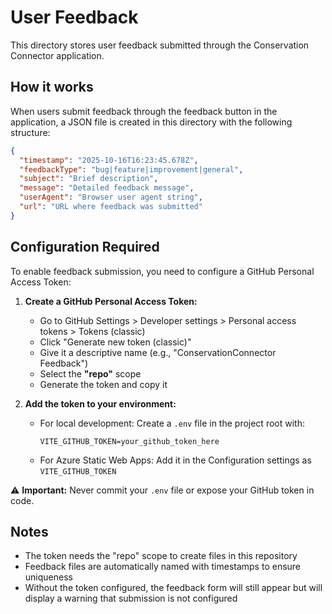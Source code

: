 # User Feedback

This directory stores user feedback submitted through the Conservation Connector application.

## How it works

When users submit feedback through the feedback button in the application, a JSON file is created in this directory with the following structure:

```json
{
  "timestamp": "2025-10-16T16:23:45.678Z",
  "feedbackType": "bug|feature|improvement|general",
  "subject": "Brief description",
  "message": "Detailed feedback message",
  "userAgent": "Browser user agent string",
  "url": "URL where feedback was submitted"
}
```

## Configuration Required

To enable feedback submission, you need to configure a GitHub Personal Access Token:

1. **Create a GitHub Personal Access Token:**
   - Go to GitHub Settings > Developer settings > Personal access tokens > Tokens (classic)
   - Click "Generate new token (classic)"
   - Give it a descriptive name (e.g., "ConservationConnector Feedback")
   - Select the **"repo"** scope
   - Generate the token and copy it

2. **Add the token to your environment:**
   - For local development: Create a `.env` file in the project root with:
     ```
     VITE_GITHUB_TOKEN=your_github_token_here
     ```
   - For Azure Static Web Apps: Add it in the Configuration settings as `VITE_GITHUB_TOKEN`

⚠️ **Important:** Never commit your `.env` file or expose your GitHub token in code.

## Notes

- The token needs the "repo" scope to create files in this repository
- Feedback files are automatically named with timestamps to ensure uniqueness
- Without the token configured, the feedback form will still appear but will display a warning that submission is not configured
